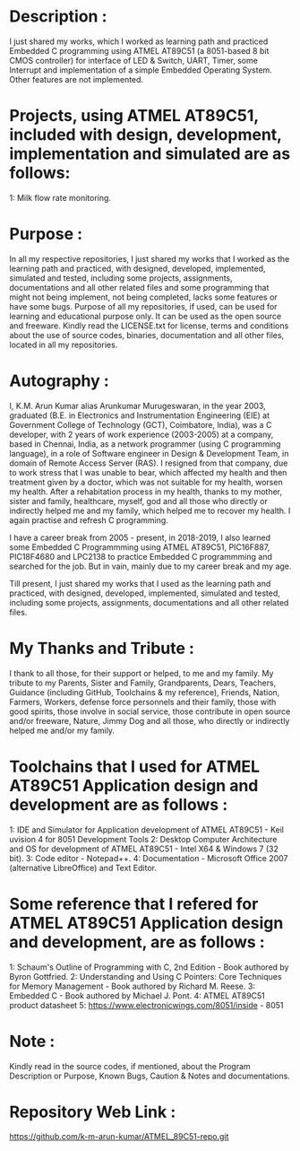 Description :
=============
I just shared my works, which I worked as learning path and practiced Embedded C programming using ATMEL AT89C51 (a 8051-based 8 bit CMOS controller) for interface of LED & Switch, UART, Timer, some Interrupt and implementation of a simple Embedded Operating System. Other features are not implemented. 

Projects, using ATMEL AT89C51, included with design, development, implementation and simulated are as follows:
===============================================================================================================
1: Milk flow rate monitoring.

Purpose :
=========
In all my respective repositories, I just shared my works that I worked as the learning path and practiced, with designed, developed, implemented, simulated and tested, including some projects, assignments, documentations and all other related files and some programming that might not being implement, not being completed, lacks some features or have some bugs. Purpose of all my repositories, if used, can be used for learning and educational purpose only. It can be used as the open source and freeware. Kindly read the LICENSE.txt for license, terms and conditions about the use of source codes, binaries, documentation and all other files, located in all my repositories. 

Autography :
============
I, K.M. Arun Kumar alias Arunkumar Murugeswaran, in the year 2003, graduated (B.E. in Electronics and Instrumentation Engineering (EIE) at Government College of Technology (GCT), Coimbatore, India), was a C developer, with 2 years of work experience (2003-2005) at a company, based in Chennai, India, as a network programmer (using C programming language), in a role of Software engineer in Design & Development Team, in domain of Remote Access Server (RAS). I resigned from that company, due to work stress that I was unable to bear, which affected my health and then treatment given by a doctor, which was not suitable for my health, worsen my health. After a rehabitation process in my health, thanks to my mother, sister and family, healthcare, myself, god and all those who directly or indirectly helped me and my family, which helped me to recover my health. I again practise and refresh C programming.
 
I have a career break from 2005 - present, in 2018-2019, I also learned some Embedded C Programmming using ATMEL AT89C51, PIC16F887, PIC18F4680 and LPC2138 to practice Embedded C programmming and searched for the job. But in vain, mainly due to my career break and my age. 

Till present, I just shared my works that I used as the learning path and practiced, with designed, developed, implemented, simulated and tested, including some projects, assignments, documentations and all other related files. 
  
My Thanks and Tribute :
========================
I thank to all those, for their support or helped, to me and my family. My tribute to my Parents, Sister and Family, Grandparents, Dears, Teachers, Guidance (including GitHub, Toolchains & my reference), Friends, Nation, Farmers, Workers, defense force personnels and their family, those with good spirits, those involve in social service, those contribute in open source and/or freeware, Nature, Jimmy Dog and all those, who directly or indirectly helped me and/or my family. 

Toolchains that I used for ATMEL AT89C51 Application design and development are as follows :
============================================================================================
1: IDE and Simulator for Application development of ATMEL AT89C51           - Keil uvision 4 for 8051 Development Tools
2: Desktop Computer Architecture and OS for development of ATMEL AT89C51    - Intel X64 & Windows 7 (32 bit).
3: Code editor                                                              - Notepad++.
4: Documentation                                                            - Microsoft Office 2007 (alternative LibreOffice) and Text Editor.

Some reference that I refered for ATMEL AT89C51 Application design and development, are as follows :
====================================================================================================
1: Schaum's Outline of Programming with C, 2nd Edition - Book authored by Byron Gottfried.
2: Understanding and Using C Pointers: Core Techniques for Memory Management - Book authored by Richard M. Reese. 
3: Embedded C - Book authored by Michael J. Pont.
4: ATMEL AT89C51 product datasheet
5: https://www.electronicwings.com/8051/inside  - 8051


Note :
======
Kindly read in the source codes, if mentioned, about the Program Description or Purpose, Known Bugs, Caution & Notes and documentations. 

Repository Web Link :
=====================
https://github.com/k-m-arun-kumar/ATMEL_89C51-repo.git